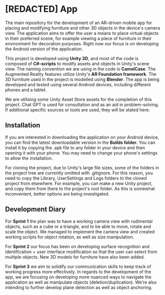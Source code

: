 # [REDACTED] App
The main repository for the development of an AR-driven mobile app for placing and modifying furniture and other 3D objects in the device's camera view. The application aims to offer the user a means to place virtual objects in their preferred scene, for example viewing a piece of furniture in their environment for decoration purposes. Right now our focus is on developing the Android version of the application.

This project is developed using **Unity 3D**, and most of the code is composed of **C#-scripts** to modify assets and objects in Unity's scene view. The naming convention we are using in the code is **CamelCase**. The Augmented Reality features utilize Unity's **AR Foundation framework**. The 3D furniture used in the project is modelled using **Blender**. The app is being developed and tested using several Android devices, including different phones and a tablet.

We are utilising some Unity Asset Store assets for the completion of this project. Chat GPT is used for consultation and as an aid in problem-solving. If additional specific sources or tools are used, they will be stated here.

## Installation
If you are interested in downloading the application on your Android device, you can find the latest downloadable version in the **Builds folder.** You can install it by copying the .apk file to any folder in your device and then opening it with your phone. You may need to change your phone's settings to allow the installation.

For cloning the project, due to Unity's large file sizes, some of the folders in the project tree are currently omitted with .gitignore. For this reason, you need to copy the Library, UserSettings and Logs folders to the cloned project from elsewhere. For example, you can make a new Unity project, and copy them from there to the project's root folder. As this is somewhat inconvenient, better options are being investigated.

## Development Diary
For **Sprint 1** the plan was to have a working camera view with rudimental objects, such as a cube or a triangle, and to be able to move, rotate and scale the object. We managed to implement the camera view and created working scripts for object rotation, as well as size manipulation.

For **Sprint 2** our focus has been on developing surface recognition and identification + user interface modification so that the user can select from multiple objects. New 3D models for furniture have also been added.

For **Sprint 3** we aim to solidify our communication skills to keep track of working progress more effectively. In regards to the development of the app, we are focusing on developing more nuanced ways to navigate the application as well as manipulate objects (deletion/duplication). We're also intending to further develop plane detection as well as object anchoring.
